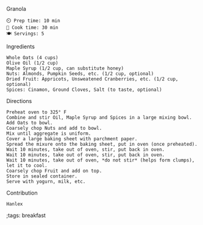 Granola

    ⏲️ Prep time: 10 min
    🍳 Cook time: 30 min
    🍽️ Servings: 5

Ingredients

    Whole Oats (4 cups)
    Olive Oil (1/2 cup)
    Maple Syrup (1/2 cup, can substitute honey)
    Nuts: Almonds, Pumpkin Seeds, etc. (1/2 cup, optional)
    Dried Fruit: Appricots, Unsweatened Cranberries, etc. (1/2 cup, optional)
    Spices: Cinamon, Ground Cloves, Salt (to taste, optional)

Directions

    Preheat oven to 325° F
    Combine and stir Oil, Maple Syrup and Spices in a large mixing bowl.
    Add Oats to bowl.
    Coarsely chop Nuts and add to bowl.
    Mix until aggregate is uniform.
    Cover a large baking sheet with parchment paper.
    Spread the mixure onto the baking sheet, put in oven (once preheated).
    Wait 10 minutes, take out of oven, stir, put back in oven.
    Wait 10 minutes, take out of oven, stir, put back in oven.
    Wait 10 minutes, take out of oven, *do not stir* (helps form clumps), let it to cool.
    Coarsely chop Fruit and add on top.
    Store in sealed container.
    Serve with yogurn, milk, etc.

Contribution

    Hanlex

;tags: breakfast
